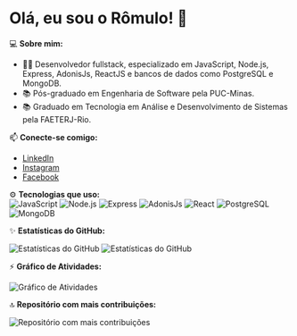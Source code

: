 # Olá, eu sou o Rômulo! 👋

💻 **Sobre mim:**  
- 🧑‍💻 Desenvolvedor fullstack, especializado em JavaScript, Node.js, Express, AdonisJs, ReactJS e bancos de dados como PostgreSQL e MongoDB.   
- 📚 Pós-graduado em Engenharia de Software pela PUC-Minas.  
- 📚 Graduado em Tecnologia em Análise e Desenvolvimento de Sistemas pela FAETERJ-Rio.  

📫 **Conecte-se comigo:**  
- [LinkedIn](https://www.linkedin.com/in/rômulo-reis-tavares-67b0bb86)
- [Instagram](https://www.instagram.com/romuloreistavares)
- [Facebook](https://www.facebook.com/romuloreistavares)
    
⚙️ **Tecnologias que uso:**  
![JavaScript](https://img.shields.io/badge/-JavaScript-333333?style=flat&logo=javascript)
![Node.js](https://img.shields.io/badge/-Node.js-333333?style=flat&logo=node.js)
![Express](https://img.shields.io/badge/-Express-333333?style=flat&logo=Express)
![AdonisJs](https://img.shields.io/badge/-AdonisJs-333333?style=flat&logo=AdonisJs)
![React](https://img.shields.io/badge/-React-333333?style=flat&logo=react)
![PostgreSQL](https://img.shields.io/badge/-PostgreSQL-333333?style=flat&logo=postgresql)
![MongoDB](https://img.shields.io/badge/-MongoDB-333333?style=flat&logo=mongodb)

✨ **Estatísticas do GitHub:**  

![Estatísticas do GitHub](https://github-readme-stats.vercel.app/api?username=Romulo-Reis&show_icons=true&theme=holi)
![Estatísticas do GitHub](https://github-readme-stats.vercel.app/api/top-langs/?username=Romulo-Reis&show_icons=true&theme=holi)

⚡ **Gráfico de Atividades:**

![Gráfico de Atividades](https://github-readme-activity-graph.vercel.app/graph?username=Romulo-Reis&show_icons=true&theme=react-dark)


🔝 **Repositório com mais contribuições:**

![Repositório com mais contribuições](https://github-contributor-stats.vercel.app/api?username=Romulo-Reis&limit=5&theme=holi&combine_all_yearly_contributions=true)